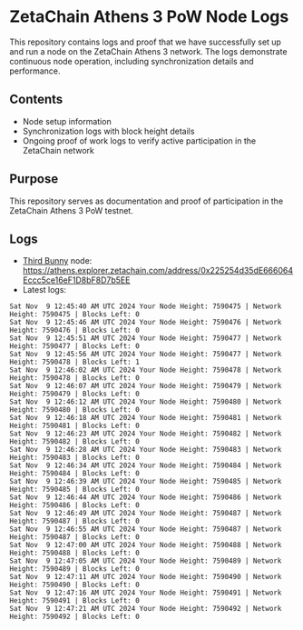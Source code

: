 # ZetaChain Athens 3 PoW Node Logs
This repository contains logs and proof that we have successfully set up and run a node on the ZetaChain Athens 3 network. The logs demonstrate continuous node operation, including synchronization details and performance.

## Contents
- Node setup information
- Synchronization logs with block height details
- Ongoing proof of work logs to verify active participation in the ZetaChain network

## Purpose
This repository serves as documentation and proof of participation in the ZetaChain Athens 3 PoW testnet.

## Logs

- [Third Bunny](https://thirdbunny.xyz/) node: https://athens.explorer.zetachain.com/address/0x225254d35dE666064Eccc5ce16eF1D8bF8D7b5EE
- Latest logs:
```
Sat Nov  9 12:45:40 AM UTC 2024 Your Node Height: 7590475 | Network Height: 7590475 | Blocks Left: 0
Sat Nov  9 12:45:46 AM UTC 2024 Your Node Height: 7590476 | Network Height: 7590476 | Blocks Left: 0
Sat Nov  9 12:45:51 AM UTC 2024 Your Node Height: 7590477 | Network Height: 7590477 | Blocks Left: 0
Sat Nov  9 12:45:56 AM UTC 2024 Your Node Height: 7590477 | Network Height: 7590478 | Blocks Left: 1
Sat Nov  9 12:46:02 AM UTC 2024 Your Node Height: 7590478 | Network Height: 7590478 | Blocks Left: 0
Sat Nov  9 12:46:07 AM UTC 2024 Your Node Height: 7590479 | Network Height: 7590479 | Blocks Left: 0
Sat Nov  9 12:46:12 AM UTC 2024 Your Node Height: 7590480 | Network Height: 7590480 | Blocks Left: 0
Sat Nov  9 12:46:18 AM UTC 2024 Your Node Height: 7590481 | Network Height: 7590481 | Blocks Left: 0
Sat Nov  9 12:46:23 AM UTC 2024 Your Node Height: 7590482 | Network Height: 7590482 | Blocks Left: 0
Sat Nov  9 12:46:28 AM UTC 2024 Your Node Height: 7590483 | Network Height: 7590483 | Blocks Left: 0
Sat Nov  9 12:46:34 AM UTC 2024 Your Node Height: 7590484 | Network Height: 7590484 | Blocks Left: 0
Sat Nov  9 12:46:39 AM UTC 2024 Your Node Height: 7590485 | Network Height: 7590485 | Blocks Left: 0
Sat Nov  9 12:46:44 AM UTC 2024 Your Node Height: 7590486 | Network Height: 7590486 | Blocks Left: 0
Sat Nov  9 12:46:49 AM UTC 2024 Your Node Height: 7590487 | Network Height: 7590487 | Blocks Left: 0
Sat Nov  9 12:46:55 AM UTC 2024 Your Node Height: 7590487 | Network Height: 7590487 | Blocks Left: 0
Sat Nov  9 12:47:00 AM UTC 2024 Your Node Height: 7590488 | Network Height: 7590488 | Blocks Left: 0
Sat Nov  9 12:47:05 AM UTC 2024 Your Node Height: 7590489 | Network Height: 7590489 | Blocks Left: 0
Sat Nov  9 12:47:11 AM UTC 2024 Your Node Height: 7590490 | Network Height: 7590490 | Blocks Left: 0
Sat Nov  9 12:47:16 AM UTC 2024 Your Node Height: 7590491 | Network Height: 7590491 | Blocks Left: 0
Sat Nov  9 12:47:21 AM UTC 2024 Your Node Height: 7590492 | Network Height: 7590492 | Blocks Left: 0
```
